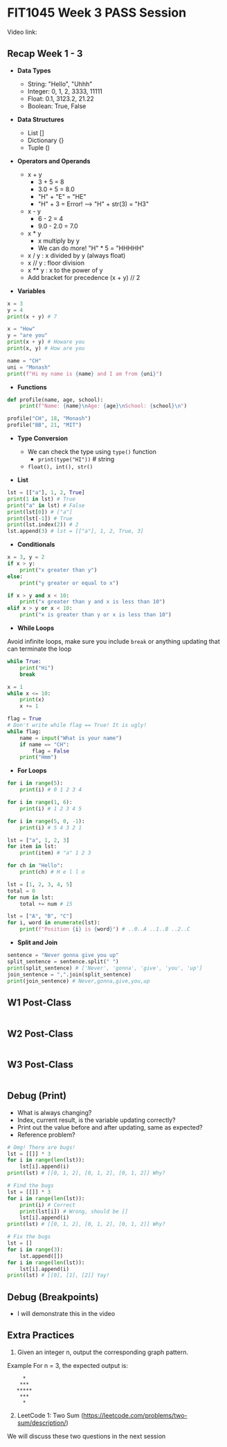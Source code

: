 # FIT1045 Week 3 PASS Session 
Video link: 

## Recap Week 1 - 3
- **Data Types**
    - String: "Hello", "Uhhh"
    - Integer: 0, 1, 2, 3333, 11111
    - Float: 0.1, 3123.2, 21.22
    - Boolean: True, False

- **Data Structures**
    - List []
    - Dictionary {}
    - Tuple ()

- **Operators and Operands**
    - x + y
        - 3 + 5 = 8
        - 3.0 + 5 = 8.0
        - "H" + "E" = "HE"
        - "H" + 3 = Error! --> "H" + str(3) = "H3"
    - x - y
        - 6 - 2 = 4
        - 9.0 - 2.0 = 7.0
    - x * y
        - x multiply by y
        - We can do more! "H" * 5 = "HHHHH"
    - x / y : x divided by y (always float)
    - x // y : floor division 
    - x ** y : x to the power of y 
    - Add bracket for precedence (x + y) // 2
- **Variables**
```Python
x = 3
y = 4
print(x + y) # 7

x = "How"
y = "are you"
print(x + y) # Howare you
print(x, y) # How are you

name = "CH"
uni = "Monash"
print(f"Hi my name is {name} and I am from {uni}")
```
- **Functions**
```Python
def profile(name, age, school):
    print(f"Name: {name}\nAge: {age}\nSchool: {school}\n")

profile("CH", 18, "Monash")
profile("BB", 21, "MIT")
```

- **Type Conversion**
    - We can check the type using ```type()``` function
        - ```print(type("HI"))``` # string
    - ```float(), int(), str()```

- **List**
```Python
lst = [["a"], 1, 2, True]
print(1 in lst) # True
print("a" in lst) # False
print(lst[0]) # ["a"]
print(lst[-1]) # True
print(lst.index(2)) # 2
lst.append(3) # lst = [["a"], 1, 2, True, 3]
```

- **Conditionals**
```Python
x = 3, y = 2
if x > y:
    print("x greater than y")
else:
    print("y greater or equal to x")

if x > y and x < 10:
    print("x greater than y and x is less than 10")
elif x > y or x < 10:
    print("x is greater than y or x is less than 10")
```

- **While Loops**

Avoid infinite loops, make sure you include ```break``` or 
anything updating that can terminate the loop

```Python
while True:
    print("Hi")
    break

x = 1
while x <= 10:
    print(x)
    x += 1

flag = True
# Don't write while flag == True! It is ugly!
while flag:
    name = input("What is your name")
    if name == "CH":
        flag = False
    print("Hmm")
```

- **For Loops**
```Python
for i in range(5):
    print(i) # 0 1 2 3 4

for i in range(1, 6):
    print(i) # 1 2 3 4 5

for i in range(5, 0, -1):
    print(i) # 5 4 3 2 1

lst = ["a", 1, 2, 3]
for item in lst:
    print(item) # "a" 1 2 3

for ch in "Hello":
    print(ch) # H e l l o

lst = [1, 2, 3, 4, 5]
total = 0
for num in lst:
    total += num # 15

lst = ["A", "B", "C"]
for i, word in enumerate(lst): 
    print(f"Position {i} is {word}") # ..0..A ..1..B ..2..C
```

- **Split and Join**
```Python
sentence = "Never gonna give you up"
split_sentence = sentence.split(" ")
print(split_sentence) # ['Never', 'gonna', 'give', 'you', 'up']
join_sentence = ",".join(split_sentence)
print(join_sentence) # Never,gonna,give,you,up
```

## W1 Post-Class
```Python
```

## W2 Post-Class
```Python
```

## W3 Post-Class
```Python
```

## Debug (Print)
- What is always changing?
- Index, current result, is the variable updating correctly?
- Print out the value before and after updating, same as expected?
- Reference problem? 
```Python
# Omg! There are bugs!
lst = [[]] * 3
for i in range(len(lst)):
    lst[i].append(i)
print(lst) # [[0, 1, 2], [0, 1, 2], [0, 1, 2]] Why?

# Find the bugs
lst = [[]] * 3
for i in range(len(lst)):
    print(i) # Correct 
    print(lst[i]) # Wrong, should be []
    lst[i].append(i)
print(lst) # [[0, 1, 2], [0, 1, 2], [0, 1, 2]] Why?

# Fix the bugs
lst = []
for i in range(3):
    lst.append([])
for i in range(len(lst)):
    lst[i].append(i)
print(lst) # [[0], [1], [2]] Yay!
```

## Debug (Breakpoints)
- I will demonstrate this in the video 


## Extra Practices
1. Given an integer n, output the corresponding graph pattern.

Example
For n = 3, the expected output is:
```
     *
    ***
   *****
    ***
     *
```

2. LeetCode 1: Two Sum (https://leetcode.com/problems/two-sum/description/)

We will discuss these two questions in the next session
